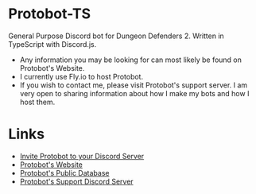 # Protobot-TS
General Purpose Discord bot for Dungeon Defenders 2. Written in TypeScript with Discord.js.

- Any information you may be looking for can most likely be found on Protobot's Website.
- I currently use Fly.io to host Protobot. 
- If you wish to contact me, please visit Protobot's support server. I am very open to sharing information about how I make my bots and how I host them.


# Links
* [Invite Protobot to your Discord Server](https://discord.com/oauth2/authorize?client_id=521180443958181889&permissions=2147798080&scope=applications.commands%20bot)
* [Protobot's Website](https://cryotalis.github.io/Protobot/commands.html)
* [Protobot's Public Database](https://docs.google.com/spreadsheets/d/1yOjZhkn9z8dJ8HMD0YSUl7Ijgd9o1KJ62Ecf4SgyTdU)
* [Protobot's Support Discord Server](https://discordapp.com/invite/YtwzVSp)
